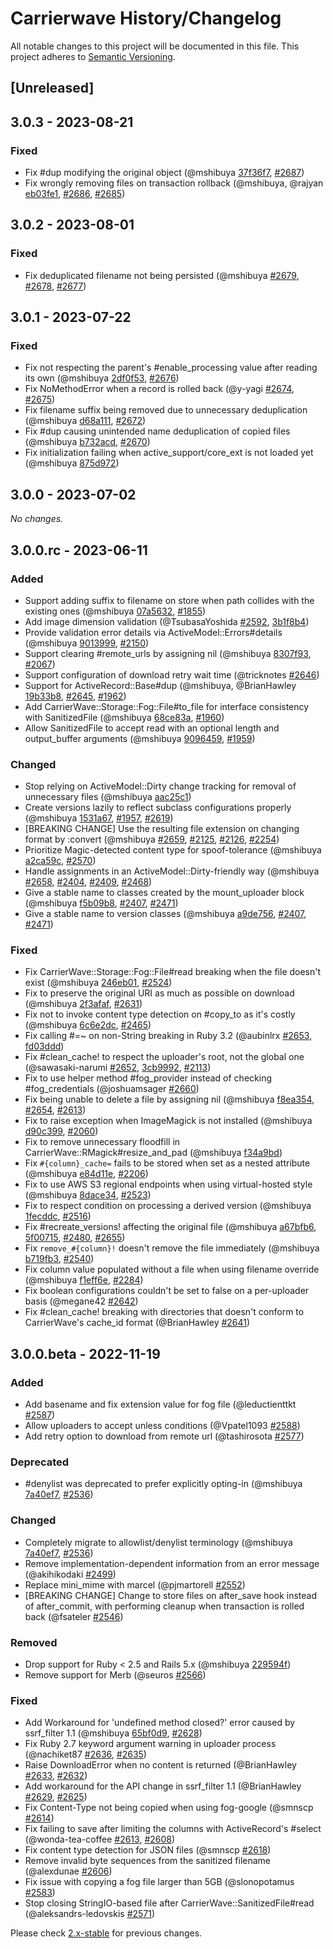 # Carrierwave History/Changelog

All notable changes to this project will be documented in this file.
This project adheres to [Semantic Versioning](http://semver.org/).

## [Unreleased]

## 3.0.3 - 2023-08-21

### Fixed
* Fix #dup modifying the original object (@mshibuya [37f36f7](https://github.com/carrierwaveuploader/carrierwave/commit/37f36f7ccf035ffb19cbd3964928b3abf2d5e1b1), [#2687](https://github.com/carrierwaveuploader/carrierwave/issues/2687))
* Fix wrongly removing files on transaction rollback (@mshibuya, @rajyan [eb03fe1](https://github.com/carrierwaveuploader/carrierwave/commit/eb03fe124c3a7acf3ffc913c7d432208ba3aa7ca), [#2686](https://github.com/carrierwaveuploader/carrierwave/pull/2686), [#2685](https://github.com/carrierwaveuploader/carrierwave/issues/2685))

## 3.0.2 - 2023-08-01

### Fixed
* Fix deduplicated filename not being persisted (@mshibuya [#2679](https://github.com/carrierwaveuploader/carrierwave/pull/2679), [#2678](https://github.com/carrierwaveuploader/carrierwave/issues/2678), [#2677](https://github.com/carrierwaveuploader/carrierwave/pull/2677))

## 3.0.1 - 2023-07-22

### Fixed
* Fix not respecting the parent's #enable_processing value after reading its own (@mshibuya [2df0f53](https://github.com/carrierwaveuploader/carrierwave/commit/2df0f53f1d5fa30a198aa148ef33f1ab924404e4), [#2676](https://github.com/carrierwaveuploader/carrierwave/issues/2676))
* Fix NoMethodError when a record is rolled back (@y-yagi [#2674](https://github.com/carrierwaveuploader/carrierwave/pull/2674), [#2675](https://github.com/carrierwaveuploader/carrierwave/issues/2675))
* Fix filename suffix being removed due to unnecessary deduplication (@mshibuya [d68a111](https://github.com/carrierwaveuploader/carrierwave/commit/d68a1111cfae4309d703caa19d9c19226bc01686), [#2672](https://github.com/carrierwaveuploader/carrierwave/issues/2672))
* Fix #dup causing unintended name deduplication of copied files (@mshibuya [b732acd](https://github.com/carrierwaveuploader/carrierwave/commit/b732acd63209897e6375a3706330df2c38e3f327), [#2670](https://github.com/carrierwaveuploader/carrierwave/issues/2670))
* Fix initialization failing when active_support/core_ext is not loaded yet (@mshibuya [875d972](https://github.com/carrierwaveuploader/carrierwave/commit/875d972dc78b8416de7768457793baa4d6220a4f))

## 3.0.0 - 2023-07-02

_No changes._

## 3.0.0.rc - 2023-06-11
### Added
* Support adding suffix to filename on store when path collides with the existing ones (@mshibuya [07a5632](https://github.com/carrierwaveuploader/carrierwave/commit/07a5632a3f30ddcb21b10a75f003a7eaeaa072ad), [#1855](https://github.com/carrierwaveuploader/carrierwave/issues/1855))
* Add image dimension validation (@TsubasaYoshida [#2592](https://github.com/carrierwaveuploader/carrierwave/pull/2592), [3b1f8b4](https://github.com/carrierwaveuploader/carrierwave/commit/3b1f8b41f8c0896aa6ebe64bac23622c14a8b8d9))
* Provide validation error details via ActiveModel::Errors#details (@mshibuya [9013999](https://github.com/carrierwaveuploader/carrierwave/commit/90139995fc11978da909db71b1d43c0690c7c9d2), [#2150](https://github.com/carrierwaveuploader/carrierwave/issues/2150))
* Support clearing #remote_urls by assigning nil (@mshibuya [8307f93](https://github.com/carrierwaveuploader/carrierwave/commit/8307f93c29b833d34efaae63c33d36e737d94715), [#2067](https://github.com/carrierwaveuploader/carrierwave/issues/2067))
* Support configuration of download retry wait time (@tricknotes [#2646](https://github.com/carrierwaveuploader/carrierwave/pull/2646))
* Support for ActiveRecord::Base#dup (@mshibuya, @BrianHawley [19b33b8](https://github.com/carrierwaveuploader/carrierwave/commit/19b33b876cd58e7af28dc718fd4f47bb539b78f9), [#2645](https://github.com/carrierwaveuploader/carrierwave/pull/2645), [#1962](https://github.com/carrierwaveuploader/carrierwave/issues/1962))
* Add CarrierWave::Storage::Fog::File#to_file for interface consistency with SanitizedFile (@mshibuya [68ce83a](https://github.com/carrierwaveuploader/carrierwave/commit/68ce83a7b105d52c6af1b410727dd590c3960f7d), [#1960](https://github.com/carrierwaveuploader/carrierwave/issues/1960))
* Allow SanitizedFile to accept read with an optional length and output_buffer arguments (@mshibuya [9096459](https://github.com/carrierwaveuploader/carrierwave/commit/90964596aa3d0b7acea584012f0f5888d622ea1b), [#1959](https://github.com/carrierwaveuploader/carrierwave/issues/1959))

### Changed
* Stop relying on ActiveModel::Dirty change tracking for removal of unnecessary files (@mshibuya [aac25c1](https://github.com/carrierwaveuploader/carrierwave/commit/aac25c10af4218d6e1e70f90154b847b54ce0334))
* Create versions lazily to reflect subclass configurations properly (@mshibuya [1531a67](https://github.com/carrierwaveuploader/carrierwave/commit/1531a67366f0e25e3d298133a72c81b6c9c0dc83), [#1957](https://github.com/carrierwaveuploader/carrierwave/issues/1957), [#2619](https://github.com/carrierwaveuploader/carrierwave/issues/2619))
* [BREAKING CHANGE] Use the resulting file extension on changing format by :convert (@mshibuya [#2659](https://github.com/carrierwaveuploader/carrierwave/pull/2659), [#2125](https://github.com/carrierwaveuploader/carrierwave/issues/2125), [#2126](https://github.com/carrierwaveuploader/carrierwave/issues/2126), [#2254](https://github.com/carrierwaveuploader/carrierwave/issues/2254))
* Prioritize Magic-detected content type for spoof-tolerance (@mshibuya [a2ca59c](https://github.com/carrierwaveuploader/carrierwave/commit/a2ca59cbe67046ba7818c64849a9a4ffa90306db), [#2570](https://github.com/carrierwaveuploader/carrierwave/issues/2570))
* Handle assignments in an ActiveModel::Dirty-friendly way (@mshibuya [#2658](https://github.com/carrierwaveuploader/carrierwave/pull/2658), [#2404](https://github.com/carrierwaveuploader/carrierwave/issues/2404), [#2409](https://github.com/carrierwaveuploader/carrierwave/issues/2409), [#2468](https://github.com/carrierwaveuploader/carrierwave/issues/2468))
* Give a stable name to classes created by the mount_uploader block (@mshibuya [f5b09b8](https://github.com/carrierwaveuploader/carrierwave/commit/f5b09b844d99245a3b4d0ba01efd4972be4ee5be), [#2407](https://github.com/carrierwaveuploader/carrierwave/issues/2407), [#2471](https://github.com/carrierwaveuploader/carrierwave/issues/2471))
* Give a stable name to version classes (@mshibuya [a9de756](https://github.com/carrierwaveuploader/carrierwave/commit/a9de7565eabb4cdca05bb090cdf797eb1720c09c), [#2407](https://github.com/carrierwaveuploader/carrierwave/issues/2407), [#2471](https://github.com/carrierwaveuploader/carrierwave/issues/2471))

### Fixed
* Fix CarrierWave::Storage::Fog::File#read breaking when the file doesn't exist (@mshibuya [246eb01](https://github.com/carrierwaveuploader/carrierwave/commit/246eb012e15a75f7621bf9933f90a0f4742bd6e8), [#2524](https://github.com/carrierwaveuploader/carrierwave/issues/2524))
* Fix to preserve the original URI as much as possible on download (@mshibuya [2f3afaf](https://github.com/carrierwaveuploader/carrierwave/commit/2f3afafb738ae848a8a2d164780571cf9a7eb6ce), [#2631](https://github.com/carrierwaveuploader/carrierwave/issues/2631))
* Fix not to invoke content type detection on #copy_to as it's costly (@mshibuya [6c6e2dc](https://github.com/carrierwaveuploader/carrierwave/commit/6c6e2dc9cf7747c0c1571d315473b246ef582e1f), [#2465](https://github.com/carrierwaveuploader/carrierwave/issues/2465))
* Fix calling #=~ on non-String breaking in Ruby 3.2 (@aubinlrx [#2653](https://github.com/carrierwaveuploader/carrierwave/pull/2653), [fd03ddd](https://github.com/carrierwaveuploader/carrierwave/commit/fd03dddef55025cab83936fc2957e3c8c58772ae))
* Fix #clean_cache! to respect the uploader's root, not the global one (@sawasaki-narumi [#2652](https://github.com/carrierwaveuploader/carrierwave/pull/2652), [3cb9992](https://github.com/carrierwaveuploader/carrierwave/commit/3cb9992cc5fb8b113fe5b050651361f35d94adb4), [#2113](https://github.com/carrierwaveuploader/carrierwave/issues/2113))
* Fix to use helper method #fog_provider instead of checking #fog_credentials (@joshuamsager [#2660](https://github.com/carrierwaveuploader/carrierwave/pull/2660))
* Fix being unable to delete a file by assigning nil (@mshibuya [f8ea354](https://github.com/carrierwaveuploader/carrierwave/commit/f8ea35445e51c438b8cc8baf3e50079b5d423e34), [#2654](https://github.com/carrierwaveuploader/carrierwave/issues/2654), [#2613](https://github.com/carrierwaveuploader/carrierwave/pull/2613))
* Fix to raise exception when ImageMagick is not installed (@mshibuya [d90c399](https://github.com/carrierwaveuploader/carrierwave/commit/d90c399a6d2338203b1382f4ac4269863444d60d), [#2060](https://github.com/carrierwaveuploader/carrierwave/issues/2060))
* Fix to remove unnecessary floodfill in CarrierWave::RMagick#resize_and_pad (@mshibuya [f34a9bd](https://github.com/carrierwaveuploader/carrierwave/commit/f34a9bd26ed3e1006033a783c2ae8d86369993f6))
* Fix `#{column}_cache=` fails to be stored when set as a nested attribute (@mshibuya [e84d11e](https://github.com/carrierwaveuploader/carrierwave/commit/e84d11ec508d286ebab28195da815816abc62e41), [#2206](https://github.com/carrierwaveuploader/carrierwave/issues/2206))
* Fix to use AWS S3 regional endpoints when using virtual-hosted style (@mshibuya [8dace34](https://github.com/carrierwaveuploader/carrierwave/commit/8dace3456b5d1e0c3212ed1dc6c8b47dfd63b8ff), [#2523](https://github.com/carrierwaveuploader/carrierwave/issues/2523))
* Fix to respect condition on processing a derived version (@mshibuya [1fecddc](https://github.com/carrierwaveuploader/carrierwave/commit/1fecddc8ffe43426e9b5044dedfa7ac0b091cad8), [#2516](https://github.com/carrierwaveuploader/carrierwave/issues/2516))
* Fix #recreate_versions! affecting the original file (@mshibuya [a67bfb6](https://github.com/carrierwaveuploader/carrierwave/commit/a67bfb696dcba14c7cdfa2c1b5481f04d3ef8dae), [5f00715](https://github.com/carrierwaveuploader/carrierwave/commit/5f00715747d44dd7f57ee990a6b471ed786ac764), [#2480](https://github.com/carrierwaveuploader/carrierwave/issues/2480), [#2655](https://github.com/carrierwaveuploader/carrierwave/issues/2655))
* Fix `remove_#{column}!` doesn't remove the file immediately (@mshibuya [b719fb3](https://github.com/carrierwaveuploader/carrierwave/commit/b719fb373c48f23e874dfa1a333a954c01967fc1), [#2540](https://github.com/carrierwaveuploader/carrierwave/issues/2540))
* Fix column value populated without a file when using filename override (@mshibuya [f1eff6e](https://github.com/carrierwaveuploader/carrierwave/commit/f1eff6e212fb0c374c9235968bfc4e7580bf1e2a), [#2284](https://github.com/carrierwaveuploader/carrierwave/issues/2284))
* Fix boolean configurations couldn't be set to false on a per-uploader basis (@megane42 [#2642](https://github.com/carrierwaveuploader/carrierwave/pull/2642))
* Fix #clean_cache! breaking with directories that doesn't conform to CarrierWave's cache_id format (@BrianHawley [#2641](https://github.com/carrierwaveuploader/carrierwave/pull/2641))

## 3.0.0.beta - 2022-11-19
### Added
* Add basename and fix extension value for fog file (@leductienttkt [#2587](https://github.com/carrierwaveuploader/carrierwave/pull/2587))
* Allow uploaders to accept unless conditions (@Vpatel1093 [#2588](https://github.com/carrierwaveuploader/carrierwave/pull/2588))
* Add retry option to download from remote url (@tashirosota [#2577](https://github.com/carrierwaveuploader/carrierwave/pull/2577))

### Deprecated
* #denylist was deprecated to prefer explicitly opting-in (@mshibuya [7a40ef7](https://github.com/carrierwaveuploader/carrierwave/commit/7a40ef7c4d5f3033f0f8401323f80bde14ca72b9), [#2536](https://github.com/carrierwaveuploader/carrierwave/issues/2536))

### Changed
* Completely migrate to allowlist/denylist terminology (@mshibuya [7a40ef7](https://github.com/carrierwaveuploader/carrierwave/commit/7a40ef7c4d5f3033f0f8401323f80bde14ca72b9), [#2536](https://github.com/carrierwaveuploader/carrierwave/issues/2536))
* Remove implementation-dependent information from an error message (@akihikodaki [#2499](https://github.com/carrierwaveuploader/carrierwave/pull/2499))
* Replace mini_mime with marcel (@pjmartorell [#2552](https://github.com/carrierwaveuploader/carrierwave/pull/2552))
* [BREAKING CHANGE] Change to store files on after_save hook instead of after_commit, with performing cleanup when transaction is rolled back (@fsateler [#2546](https://github.com/carrierwaveuploader/carrierwave/pull/2546))

### Removed
* Drop support for Ruby < 2.5 and Rails 5.x (@mshibuya [229594f](https://github.com/carrierwaveuploader/carrierwave/commit/229594fb2ac7cfa59586162c0b3fc3d0b5bab978))
* Remove support for Merb (@seuros [#2566](https://github.com/carrierwaveuploader/carrierwave/pull/2566))

### Fixed
* Add Workaround for 'undefined method closed?' error caused by ssrf_filter 1.1 (@mshibuya [65bf0d9](https://github.com/carrierwaveuploader/carrierwave/commit/65bf0d94759f7d522a36698d4b81e3635b8ca572), [#2628](https://github.com/carrierwaveuploader/carrierwave/issues/2628))
* Fix Ruby 2.7 keyword argument warning in uploader process (@nachiket87 [#2636](https://github.com/carrierwaveuploader/carrierwave/pull/2636), [#2635](https://github.com/carrierwaveuploader/carrierwave/issues/2635))
* Raise DownloadError when no content is returned (@BrianHawley [#2633](https://github.com/carrierwaveuploader/carrierwave/pull/2633), [#2632](https://github.com/carrierwaveuploader/carrierwave/issues/2632))
* Add workaround for the API change in ssrf_filter 1.1 (@BrianHawley [#2629](https://github.com/carrierwaveuploader/carrierwave/pull/2629), [#2625](https://github.com/carrierwaveuploader/carrierwave/issues/2625))
* Fix Content-Type not being copied when using fog-google (@smnscp [#2614](https://github.com/carrierwaveuploader/carrierwave/pull/2614))
* Fix failing to save after limiting the columns with ActiveRecord's #select (@wonda-tea-coffee [#2613](https://github.com/carrierwaveuploader/carrierwave/pull/2613), [#2608](https://github.com/carrierwaveuploader/carrierwave/issues/2608))
* Fix content type detection for JSON files (@smnscp [#2618](https://github.com/carrierwaveuploader/carrierwave/pull/2618))
* Remove invalid byte sequences from the sanitized filename (@alexdunae [#2606](https://github.com/carrierwaveuploader/carrierwave/pull/2606))
* Fix issue with copying a fog file larger than 5GB (@slonopotamus [#2583](https://github.com/carrierwaveuploader/carrierwave/pull/2583))
* Stop closing StringIO-based file after CarrierWave::SanitizedFile#read (@aleksandrs-ledovskis [#2571](https://github.com/carrierwaveuploader/carrierwave/pull/2571))

Please check [2.x-stable](https://github.com/carrierwaveuploader/carrierwave/blob/2.x-stable/CHANGELOG.md) for previous changes.

